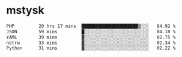 # mstysk

<!--START_SECTION:waka-->

```txt
PHP         20 hrs 17 mins  █████████████████████▒░░░   84.92 %
JSON        59 mins         █░░░░░░░░░░░░░░░░░░░░░░░░   04.18 %
YAML        39 mins         ▓░░░░░░░░░░░░░░░░░░░░░░░░   02.75 %
netrw       33 mins         ▓░░░░░░░░░░░░░░░░░░░░░░░░   02.34 %
Python      31 mins         ▓░░░░░░░░░░░░░░░░░░░░░░░░   02.22 %
```

<!--END_SECTION:waka-->
